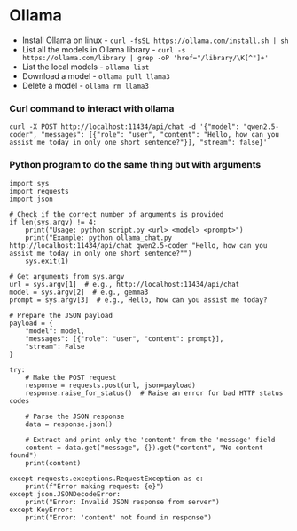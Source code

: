 # Ollama
- Install Ollama on linux - ```curl -fsSL https://ollama.com/install.sh | sh```
- List all the models in Ollama library -     ```curl -s https://ollama.com/library | grep -oP 'href="/library/\K[^"]+'```
- List the local models - ```ollama list```
- Download a model - ```ollama pull llama3```
- Delete a model - ```ollama rm llama3```

### Curl command to interact with ollama
```
curl -X POST http://localhost:11434/api/chat -d '{"model": "qwen2.5-coder", "messages": [{"role": "user", "content": "Hello, how can you assist me today in only one short sentence?"}], "stream": false}'
```

### Python program to do the same thing but with arguments 
```
import sys
import requests
import json

# Check if the correct number of arguments is provided
if len(sys.argv) != 4:
    print("Usage: python script.py <url> <model> <prompt>")
    print("Example: python ollama_chat.py http://localhost:11434/api/chat qwen2.5-coder "Hello, how can you assist me today in only one short sentence?"")
    sys.exit(1)

# Get arguments from sys.argv
url = sys.argv[1]  # e.g., http://localhost:11434/api/chat
model = sys.argv[2]  # e.g., gemma3
prompt = sys.argv[3]  # e.g., Hello, how can you assist me today?

# Prepare the JSON payload
payload = {
    "model": model,
    "messages": [{"role": "user", "content": prompt}],
    "stream": False
}

try:
    # Make the POST request
    response = requests.post(url, json=payload)
    response.raise_for_status()  # Raise an error for bad HTTP status codes

    # Parse the JSON response
    data = response.json()

    # Extract and print only the 'content' from the 'message' field
    content = data.get("message", {}).get("content", "No content found")
    print(content)

except requests.exceptions.RequestException as e:
    print(f"Error making request: {e}")
except json.JSONDecodeError:
    print("Error: Invalid JSON response from server")
except KeyError:
    print("Error: 'content' not found in response")

```

